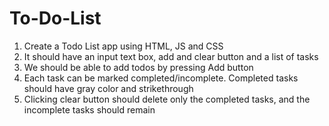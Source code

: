 # To-Do-List

1.	Create a Todo List app using HTML, JS and CSS
2.	It should have an input text box, add and clear button and a list of tasks
3.	We should be able to add todos by pressing Add button
4.	Each task can be marked completed/incomplete. Completed tasks should have gray color and strikethrough
5.	Clicking clear button should delete only the completed tasks, and the incomplete tasks should remain
 
